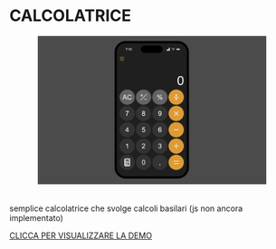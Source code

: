 # CALCOLATRICE

<div align="center">
    <img src="assets/images/calcolatrice.png" width="80%">
</div>

<br>

<p>semplice calcolatrice che svolge calcoli basilari (js non ancora implementato)</p>
<a href="https://tia-calculator.netlify.app/">CLICCA PER VISUALIZZARE LA DEMO</a>
